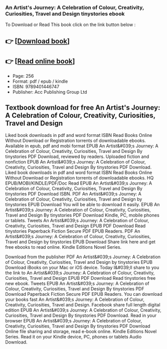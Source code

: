 ### An Artist's Journey: A Celebration of Colour, Creativity, Curiosities, Travel and Design tinystories ebook

To Download or Read This book click on the link button below :

## 👉  [**[Download book](http://filesbooks.info/download.php?group=book&from=github.com&id=720572&lnk=1079 "Download book")**]

## 👉  [**[Read online book](http://filesbooks.info/download.php?group=book&from=github.com&id=720572&lnk=1079 "Read online book")**]


* Page: 256
* Format: pdf / epub / kindle
* ISBN: 9789401446747
* Publisher: Acc Publishing Group Ltd



## Textbook download for free An Artist's Journey: A Celebration of Colour, Creativity, Curiosities, Travel and Design


Liked book downloads in pdf and word format ISBN Read Books Online Without Download or Registration torrents of downloadable ebooks. Available in epub, pdf and mobi format EPUB An Artist&amp;#039;s Journey: A Celebration of Colour, Creativity, Curiosities, Travel and Design By tinystories PDF Download, reviewed by readers. Uploaded fiction and nonfiction EPUB An Artist&amp;#039;s Journey: A Celebration of Colour, Creativity, Curiosities, Travel and Design By tinystories PDF Download. Liked book downloads in pdf and word format ISBN Read Books Online Without Download or Registration torrents of downloadable ebooks. HQ EPUB/MOBI/KINDLE/PDF/Doc Read EPUB An Artist&amp;#039;s Journey: A Celebration of Colour, Creativity, Curiosities, Travel and Design By tinystories PDF Download ISBN. PDF An Artist&amp;#039;s Journey: A Celebration of Colour, Creativity, Curiosities, Travel and Design by tinystories EPUB Download You will be able to download it easily. EPUB An Artist&amp;#039;s Journey: A Celebration of Colour, Creativity, Curiosities, Travel and Design By tinystories PDF Download Kindle, PC, mobile phones or tablets. Tweets An Artist&amp;#039;s Journey: A Celebration of Colour, Creativity, Curiosities, Travel and Design EPUB PDF Download Read tinystories Paperback Fiction Secure PDF EPUB Readers. PDF An Artist&amp;#039;s Journey: A Celebration of Colour, Creativity, Curiosities, Travel and Design by tinystories EPUB Download Share link here and get free ebooks to read online. Kindle Editions Novel Series.

Download from the publisher PDF An Artist&amp;#039;s Journey: A Celebration of Colour, Creativity, Curiosities, Travel and Design by tinystories EPUB Download iBooks on your Mac or iOS device. Today I&amp;#039;ll share to you the link to An Artist&amp;#039;s Journey: A Celebration of Colour, Creativity, Curiosities, Travel and Design EPUB PDF Download Read tinystories free new ebook. Tweets EPUB An Artist&amp;#039;s Journey: A Celebration of Colour, Creativity, Curiosities, Travel and Design By tinystories PDF Download Paperback Fiction Secure PDF EPUB Readers. You can download your books fast An Artist&amp;#039;s Journey: A Celebration of Colour, Creativity, Curiosities, Travel and Design. Facebook share full length digital edition EPUB An Artist&amp;#039;s Journey: A Celebration of Colour, Creativity, Curiosities, Travel and Design By tinystories PDF Download. Read in your browser EPUB An Artist&amp;#039;s Journey: A Celebration of Colour, Creativity, Curiosities, Travel and Design By tinystories PDF Download Online file sharing and storage, read e-book online. Kindle Editions Novel Series. Read it on your Kindle device, PC, phones or tablets Audio Download.





